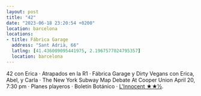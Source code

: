 ```yaml
---
layout: post
title: "42"
date: "2023-06-18 23:20:54 +0200"
location: barcelona
locations:
- title: Fábrica Garage
  address: "Sant Adrià, 66"
  latlng: [41.436009095441975, 2.1967577024795357]
  location: barcelona
---
```

42 con Erica · Atrapados en la R1 · Fábrica Garage y Dirty Vegans con Erica, Abel, y Carla · The New York Subway Map Debate At Cooper Union April 20, 7:30 pm · Planes playeros · Boletín Botánico · [L'Innocent ★★½](https://letterboxd.com/javier/film/the-innocent-2022).
